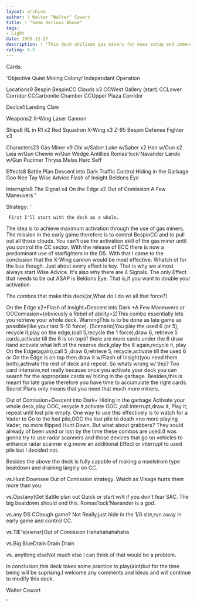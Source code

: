 ```yaml
---
layout: archive
author: ! Walter "Walter" Cowart
title: ! "Some Serious Abuse"
tags:
- Light
date: 1999-12-27
description: ! "This deck utilizes gas miners for mass setup and immense force retrieval.Could this be the rumored almost-infinate broken loop?"
rating: 4.5
---
```

Cards: 

'Objective
Quiet Mining Colony/
  Independant Operation

Locations9
Bespin
BespinCC
Clouds x3
CCWest Gallery (start)
CCLower Corridor
CCCarbonite Chamber
CCUpper Plaza Corridor

Device1
Landing Claw

Weapons2
X-Wing Laser Cannon

Ships8
RL in R1 x2
Red Squadron X-Wing x3
Z-95 Bespin Defense Fighter x3

Characters23
Gas Miner x9
Obi w/Saber
Luke w/Saber x2
Han w/Gun x2
Leia w/Gun
Chewie w/Gun
Wedge Antillies
Romas'lock'Navander
Lando w/Gun
Pucimer Thryss
Melas
Harc Seff

Effects8
Battle Plan
Descent into Dark
Traffic Control
Hiding in the Garbage
Goo Nee Tay
Wise Advice
Flash of Insight
Beldons Eye

Interrupts8
The Signal x4
On the Edge x2
Out of Comission
A Few Maneuvers '

Strategy: '

	 First I'll start with the deck as a whole.
The idea is to achieve maximum activation through the use of gas miners.  The mission in the early game therefore is to control BespinCC and to pull out all those clouds.  You can't use the activation skill of the gas miner until you control the CC sector.  With the release of ECC
there is now a predominant use of starfighters in the DS.  With that I came to the conclusion that
the X-Wing cannon would be most effective.  Whatch ot for the bus though.  Just about every effect is key.  That is why we almost always start
Wise Advice.  It's also why there are 4 Signals.
The only Effect that needs to be out ASAP is Beldons Eye.  That is,if you want to double your activation.

The combos that make this deck(or,What do I do w/ all that force?)

On the Edge x2+Flash of insight+Descent into Dark
+A Few Maneuvers or OOComission+(obviously a Rebel of ability>2)This combo essentially lets you retrieve your whole deck.  WarningThis is to be done as late game as possible(like your last 5-10 force).	(Scenario)You play the used 6 (or 5),
recycle it,play on the edge,(call 5,recycle the 1 force),draw 6, retrieve 5 cards,activate till the 6 is on top(if there are more cards under the 6 draw it<Flash of Insight>and activate what left of the reserve deck,play the 6 again,recycle it,
play On the Edge(again),call 5 ,draw 6,retrieve 5,
recycle,activate till the used 6 or On the Edge is on top then draw it w/Flash of Insight(you need them both),activate the rest of deck and repeat. So whats wrong w/ this?  Too card intensive,not really because once you activate your deck you can search for the appropriate cards w/ hiding in the garbage. Besides,this is meant for late game therefore you have time to accumulate the right cards.  Secret Plans only means that you need that much more miners.

Out of Comission+Descent into Dark+ Hiding
in the garbage Activate your whole deck,play OOC,
recycle it,activate OOC ,call interrupt,draw it,
Play it, repeat until lost pile empty.	One way to use this effectively is to watch for a Vader to Go to the lost pile,OOC the lost pile to death
=no more playing Vader, no more flipped Hunt Down.
  But what about grabbers?  They sould already of
been used or lost by the time these combos are used.(I was gonna try to use radar scanners and those devices that go on vehicles<cloud car> to enhance radar scanner e.g.move an additional Effect<grabber> or interrupt to used pile but I decided not.

Besides the above the deck is fully capable of making a maelstrom type beatdown and draining largely on CC.

vs.Hunt Downsee Out of Comission strategy. Watch as Visage hurts them more than you.

vs.Ops(any)Get Battle plan out Quick or start w/it if you don't fear SAC. The big beatdown should end this. Romas'lock'Navander is a god.

vs.any DS CCtough game? Not Really,just hide in the 1/0 site,run away in early game and control CC.

vs.TIE's(sienar)Out of Comission Hahahahahahaha

vs.Big BlueDrain Drain Drain

vs. anything elseNot much else I can think of that would be a problem.

In conclusion,this deck takes some practice to play(alot)but for the time being will be suprising.I welcome any comments and Ideas and will continue to modify this deck.

Walter Cowart

'